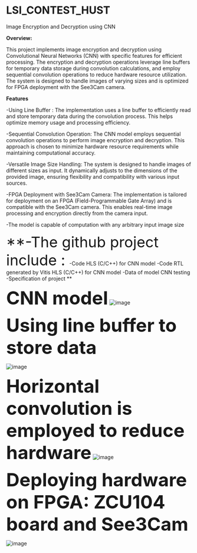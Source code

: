 # LSI_CONTEST_HUST
Image Encryption and Decryption using CNN

<span style="font-size: 120 px;">**Overview:**</span>

This project implements image encryption and decryption using Convolutional Neural Networks (CNN) with specific features for efficient processing. The encryption and decryption operations leverage line buffers for temporary data storage during convolution calculations, and employ sequential convolution operations to reduce hardware resource utilization. The system is designed to handle images of varying sizes and is optimized for FPGA deployment with the See3Cam camera.

<span style="font-size: 120 px;">**Features**</span>


-Using Line Buffer : The implementation uses a line buffer to efficiently read and store temporary data during the convolution process. This helps optimize memory usage and processing efficiency.

-Sequential Convolution Operation: The CNN model employs sequential convolution operations to perform image encryption and decryption. This approach is chosen to minimize hardware resource requirements while maintaining computational accuracy.

-Versatile Image Size Handling: The system is designed to handle images of different sizes as input. It dynamically adjusts to the dimensions of the provided image, ensuring flexibility and compatibility with various input sources.

-FPGA Deployment with See3Cam Camera: The implementation is tailored for deployment on an FPGA (Field-Programmable Gate Array) and is compatible with the See3Cam camera. This enables real-time image processing and encryption directly from the camera input.

-The model is capable of computation with any arbitrary input image size

<span style="font-size: 40px;">**-The github project include : **</span>
<span style="font-size: 40px;">**-Code HLS (C/C++) for CNN model **</span>
<span style="font-size: 40px;">**-Code RTL generated by Vitis HLS (C/C++) for CNN model **</span>
<span style="font-size: 40px;">**-Data of model CNN testing  **</span>
<span style="font-size: 40px;">**-Specification of project  **</span>

<span style="font-size: 50px;">**CNN model**</span>
![image](https://github.com/nguyendaithien/LSI_CONTEST_HUST/assets/91738843/4449794c-fcf1-4d9f-a38c-faa6a5a5e50d)

<span style="font-size: 50px;">**Using line buffer to store data**</span>

![image](https://github.com/nguyendaithien/LSI_CONTEST_HUST/assets/91738843/392fabdd-ad5f-4f08-96ab-401a7fe047be)

<span style="font-size: 50px;">**Horizontal convolution is employed to reduce hardware**</span>
![image](https://github.com/nguyendaithien/LSI_CONTEST_HUST/assets/91738843/21e3aa71-d812-4ca8-afa3-e88fbc72e0a5)

<span style="font-size: 50px;">**Deploying hardware on FPGA: ZCU104 board and See3Cam**</span>

![image](https://github.com/nguyendaithien/LSI_CONTEST_HUST/assets/91738843/8f8561eb-cad7-4325-920f-5efbfeb57c35)









